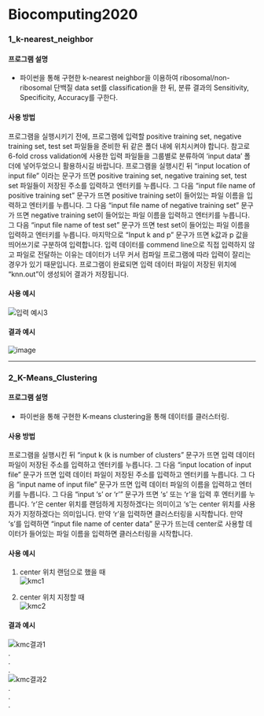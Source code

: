 # Biocomputing2020

### 1_k-nearest_neighbor

#### 프로그램 설명
- 파이썬을 통해 구현한 k-nearest neighbor을 이용하여 ribosomal/non-ribosomal 단백질 data set를 classification을 한 뒤, 분류 결과의 Sensitivity, Specificity, Accuracy를 구한다.

#### 사용 방법
 프로그램을 실행시키기 전에, 프로그램에 입력할 positive training set, negative training set, test set 파일들을 준비한 뒤 같은 폴더 내에 위치시켜야 합니다. 참고로 6-fold cross validation에 사용한 입력 파일들을 그룹별로 분류하여 ‘input data’ 폴더에 넣어두었으니 활용하시길 바랍니다.
프로그램을 실행시킨 뒤 “input location of input file” 이라는 문구가 뜨면 positive training set, negative training set, test set 파일들이 저장된 주소를 입력하고 엔터키를 누릅니다. 그 다음 “input file name of positive training set” 문구가 뜨면 positive training set이 들어있는 파일 이름을 입력하고 엔터키를 누릅니다. 그 다음 “input file name of negative training set” 문구가 뜨면 negative training set이 들어있는 파일 이름을 입력하고 엔터키를 누릅니다. 그 다음 “input file name of test set” 문구가 뜨면 test set이 들어있는 파일 이름을 입력하고 엔터키를 누릅니다. 마지막으로 “Input k and p” 문구가 뜨면 k값과 p 값을 띄어쓰기로 구분하여 입력합니다. 
입력 데이터를 commend line으로 직접 입력하지 않고 파일로 전달하는 이유는 데이터가 너무 커서 컴파일 프로그램에 따라 입력이 잘리는 경우가 있기 때문입니다.
프로그램이 완료되면 입력 데이터 파일이 저장된 위치에 “knn.out”이 생성되어 결과가 저장됩니다.

#### 사용 예시
![입력 예시3](https://user-images.githubusercontent.com/55964775/93007213-31aa3700-f5a1-11ea-8e23-0153f8df19cb.JPG)

#### 결과 예시
![image](https://user-images.githubusercontent.com/55964775/93007255-e3496800-f5a1-11ea-8dac-3ac9237f9cf0.png)


***

### 2_K-Means_Clustering

#### 프로그램 설명
- 파이썬을 통해 구현한 K-means clustering을 통해 데이터를 클러스터링.

#### 사용 방법
프로그램을 실행시킨 뒤 “input k (k is number of clusters” 문구가 뜨면 입력 데이터 파일이 저장된 주소를 입력하고 엔터키를 누릅니다. 그 다음 “input location of input file” 문구가 뜨면 입력 데이터 파일이 저장된 주소를 입력하고 엔터키를 누릅니다. 그 다음 “input name of input file” 문구가 뜨면 입력 데이터 파일의 이름을 입력하고 엔터키를 누릅니다. 그 다음 “input ‘s’ or ‘r’” 문구가 뜨면 ‘s’ 또는 ‘r’을 입력 후 엔터키를 누릅니다. ‘r’은 center 위치를 랜덤하게 지정하겠다는 의미이고 ‘s’는 center 위치를 사용자가 지정하겠다는 의미입니다. 만약 ‘r’을 입력하면 클러스터링을 시작합니다. 만약 ‘s’를 입력하면 “input file name of center data” 문구가 뜨는데 center로 사용할 데이터가 들어있는 파일 이름을 입력하면 클러스터링을 시작합니다. 

#### 사용 예시

1. center 위치 랜덤으로 했을 때<br>
![kmc1](https://user-images.githubusercontent.com/55964775/89909172-bc59e800-dc29-11ea-8015-bb6acd9915d5.jpg)


2. center 위치 지정할 때<br>
![kmc2](https://user-images.githubusercontent.com/55964775/89909262-d693c600-dc29-11ea-8aac-c746ff6a1318.jpg)

#### 결과 예시
![kmc결과1](https://user-images.githubusercontent.com/55964775/90325248-2b319b00-dfb4-11ea-8f4a-ee3e1fa5cd47.JPG)<br>
      .<br>
      .<br>
      .<br>
![kmc결과2](https://user-images.githubusercontent.com/55964775/90325249-2d93f500-dfb4-11ea-9e1e-fa7a83beca67.JPG)<br>
      .<br>
      .<br>
      .<br>

  
